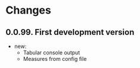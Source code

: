 # Changes

## 0.0.99. First development version
* new:
  * Tabular console output
  * Measures from config file
    
